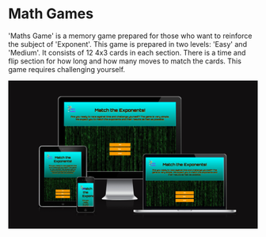 # Math Games
'Maths Game' is a memory game prepared for those who want to reinforce the subject of 'Exponent'. This game is prepared in two levels: 'Easy' and 'Medium'. It consists of 12 4x3 cards in each section. There is a time and flip section for how long and how many moves to match the cards. This game requires challenging yourself.

![Math Games shown on a range of devices](docs/features/math-games.png)